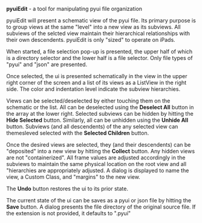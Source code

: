 **pyuiEdit** - a tool for manipulating pyui file organization

pyuiEdit will present a schematic view of the pyui file. Its primary purpose is to group views at the same "level" into a new view as its subviews.  All subviews of the selcted view maintain their hierarchical relationships with their own descendents.   pyuiEdit is only "sized" to operate on iPads.

When started, a file selection pop-up is presented, the upper half of which is a directory selector and the lower half is a file selector.  Only file types of "pyui" and "json" are presented.

Once selected, the ui is presented schematically in the view in the upper right corner of the screen and a list of its views as a ListView in the right side.  The color and indentation level indicate the subview
hierarchies.  

Views can be selected/deselected by either touching them on the schematic or the list.  All can be deselected using the **Deselect All** button in the array at the lower right.  Selected subviews can be hidden by hitting the **Hide Selected** button.  Similarly, all can be unhidden using the **Unhide All** button.  Subviews (and all descendents) of the any selected view can themesleved selected with the **Selected Children** button.

Once the desired views are selected, they (and their descendents) can be "deposited" into a new view by hitting the **Collect** button.  Any hidden views are not "containerized".  All frame values are adjusted accordingly in the subviews to maintain the same physical location on the root view and all "hierarchies are appropriately adjusted.  A dialog is displayed to name the view, a Custom Class, and "margins" to the new view.

The **Undo** button restores the ui to its prior state.

The current state of the ui can be saves as a pyui or json file by hitting the **Save** button.  A dialog presents the file directory of the original source file.  If the extension is not provided, it defaults to ".pyui"
